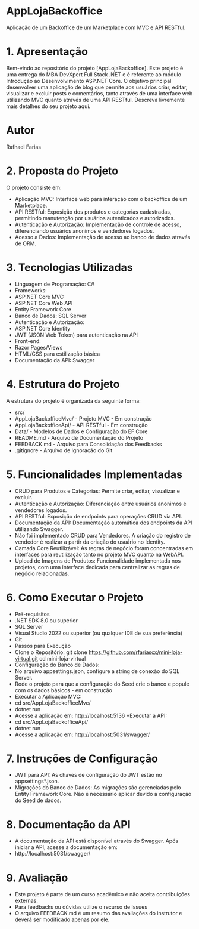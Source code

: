 # AppLojaBackoffice
Aplicação de um Backoffice de um Marketplace com MVC e API RESTful.

# 1. Apresentação
Bem-vindo ao repositório do projeto [AppLojaBackoffice]. Este projeto é uma entrega do MBA DevXpert Full Stack .NET e é referente ao módulo Introdução ao Desenvolvimento ASP.NET Core. O objetivo principal desenvolver uma aplicação de blog que permite aos usuários criar, editar, visualizar e excluir posts e comentários, tanto através de uma interface web utilizando MVC quanto através de uma API RESTful. Descreva livremente mais detalhes do seu projeto aqui.

# Autor
Rafhael Farias


# 2. Proposta do Projeto
O projeto consiste em:
* Aplicação MVC: Interface web para interação com o backoffice de um Marketplace.
* API RESTful: Exposição dos produtos e categorias cadastradas, permitindo manutenção por usuários autenticados e autorizados.
* Autenticação e Autorização: Implementação de controle de acesso, diferenciando usuários anonimos e vendedores logados.
* Acesso a Dados: Implementação de acesso ao banco de dados através de ORM.

# 3. Tecnologias Utilizadas
* Linguagem de Programação: C#
 * Frameworks:
 * ASP.NET Core MVC
 * ASP.NET Core Web API
 * Entity Framework Core
* Banco de Dados: SQL Server
 * Autenticação e Autorização:
 * ASP.NET Core Identity
 * JWT (JSON Web Token) para autenticação na API
 * Front-end:
 * Razor Pages/Views
 * HTML/CSS para estilização básica
* Documentação da API: Swagger

# 4. Estrutura do Projeto
A estrutura do projeto é organizada da seguinte forma:

* src/
* AppLojaBackofficeMvc/ - Projeto MVC - Em construção
* AppLojaBackofficeApi/ - API RESTful - Em construção
* Data/ - Modelos de Dados e Configuração do EF Core
* README.md - Arquivo de Documentação do Projeto
* FEEDBACK.md - Arquivo para Consolidação dos Feedbacks
* .gitignore - Arquivo de Ignoração do Git

# 5. Funcionalidades Implementadas
* CRUD para Produtos e Categorias: Permite criar, editar, visualizar e excluir.
* Autenticação e Autorização: Diferenciação entre usuários anonimos e vendedores logados.
* API RESTful: Exposição de endpoints para operações CRUD via API.
* Documentação da API: Documentação automática dos endpoints da API utilizando Swagger.
* Não foi implementado CRUD para Vendedores. A criação do registro de vendedor é realizar a partir da criação do usuário no Identity.
* Camada Core Reutilizável: As regras de negócio foram concentradas em interfaces para reutilização tanto no projeto MVC quanto na WebAPI.
* Upload de Imagens de Produtos: Funcionalidade implementada nos projetos, com uma interface dedicada para centralizar as regras de negócio relacionadas.


# 6. Como Executar o Projeto
* Pré-requisitos
* .NET SDK 8.0 ou superior
* SQL Server
* Visual Studio 2022 ou superior (ou qualquer IDE de sua preferência)
* Git
* Passos para Execução
* Clone o Repositório: git clone https://github.com/rfariascx/mini-loja-virtual.git
cd mini-loja-virtual
* Configuração do Banco de Dados:
* No arquivo appsettings.json, configure a string de conexão do SQL Server.
* Rode o projeto para que a configuração do Seed crie o banco e popule com os dados básicos - em construção
* Executar a Aplicação MVC:
* cd src/AppLojaBackofficeMvc/
* dotnet run
* Acesse a aplicação em: http://localhost:5136
*Executar a API:
* cd src/AppLojaBackofficeApi/
* dotnet run
* Acesse a aplicação em: http://localhost:5031/swagger/


# 7. Instruções de Configuração
* JWT para API: As chaves de configuração do JWT estão no appsettings*.json.
* Migrações do Banco de Dados: As migrações são gerenciadas pelo Entity Framework Core. Não é necessário aplicar devido a configuração do Seed de dados.

# 8. Documentação da API
* A documentação da API está disponível através do Swagger. Após iniciar a API, acesse a documentação em:
* http://localhost:5031/swagger/

# 9. Avaliação
* Este projeto é parte de um curso acadêmico e não aceita contribuições externas.
* Para feedbacks ou dúvidas utilize o recurso de Issues
* O arquivo FEEDBACK.md é um resumo das avaliações do instrutor e deverá ser modificado apenas por ele.

